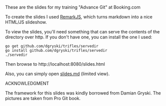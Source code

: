 These are the slides for my training "Advance Git" at Booking.com

To create the slides I used [RemarkJS](http://remarkjs.com), which turns
markdown into a nice HTML/JS slideshow.

To view the slides, you'll need something that can serve the contents of the
directory over http.  If you don't have one, you can install the one I used:

    go get github.com/dgryski/trifles/servedir
    go install github.com/dgryski/trifles/servedir
    ./servedir

Then browse to http://localhost:8080/slides.html

Also, you can simply open [slides.md](https://github.com/ikruglov/talks/blob/master/advanced-git/slides.md) (limited view).

ACKNOWLEDGMENT

The framework for this slides was kindly borrowed from Damian Gryski.
The pictures are taken from Pro Git book.
